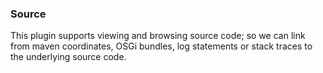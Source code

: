 ### Source

This plugin supports viewing and browsing source code; so we can link from maven coordinates, OSGi bundles, log statements or stack traces to the underlying source code.